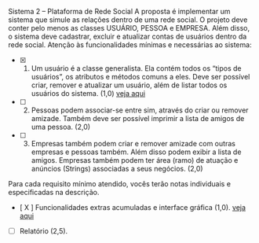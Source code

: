 Sistema 2 – Plataforma de Rede Social
A proposta é implementar um sistema que simule as relações dentro de 
uma rede social. O projeto deve conter pelo menos as classes USUÁRIO, 
PESSOA e EMPRESA. Além disso, o sistema deve cadastrar, excluir e atualizar 
contas de usuários dentro da rede social.
Atenção às funcionalidades mínimas e necessárias ao sistema: 
- [X] 1. Um usuário é a classe generalista. Ela contém todos os “tipos de
usuários”, os atributos e métodos comuns a eles. Deve ser possível criar,
remover e atualizar um usuário, além de listar todos os usuários do
sistema. (1,0)  [veja aqui](https://github.com/grupo-Java3/Rede_Social/commit/2c1dd438d0751de31a165100c9ce67a59f85034e)<br/>

- [ ] 2. Pessoas podem associar-se entre sim, através do criar ou remover
amizade. Também deve ser possível imprimir a lista de amigos de uma
pessoa. (2,0) <br/>

- [ ] 3. Empresas também podem criar e remover amizade com outras empresas
e pessoas também. Além disso podem exibir a lista de amigos. Empresas
também podem ter área (ramo) de atuação e anúncios (Strings)
associadas a seus negócios. (2,0) <br/>

Para cada requisito mínimo atendido, vocês terão notas individuais e especificadas na descrição. <br/>

- [ X ]  Funcionalidades extras acumuladas e interface gráfica (1,0).  [veja aqui](https://github.com/grupo-Java3/Rede_Social/commit/a33904ab38fc05319fe7a53ff829c7989b8e6a30)

- [ ] Relatório (2,5).
